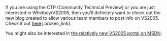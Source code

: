 If you are using the CTP (Community Technical Preview) or you are just interested in Whidbey/VS2005, then you'll definitely want to check out the new blog created to allow various team members to post info on VS2005. Check it out [here](http://weblogs.asp.net/vs2005news/){.broken_link}.

You might also be interested in [the relatively new VS2005 portal on MSDN](http://msdn.microsoft.com/vs2005/).